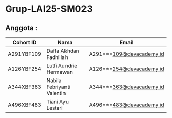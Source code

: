 # Grup-LAI25-SM023
## Anggota :
|Cohort ID	|Nama|	Email|
|---------|---------|---------|
|A291YBF109|	Daffa Akhdan Fadhillah|	A291***109@devacademy.id|
|A126YBF254|	Lutfi Aundrie Hermawan|	A126***254@devacademy.id|
|A344XBF363|	Nabila Febriyanti Valentin|	A344***363@devacademy.id|
|A496XBF483|	Tiani Ayu Lestari|	A496***483@devacademy.id|

